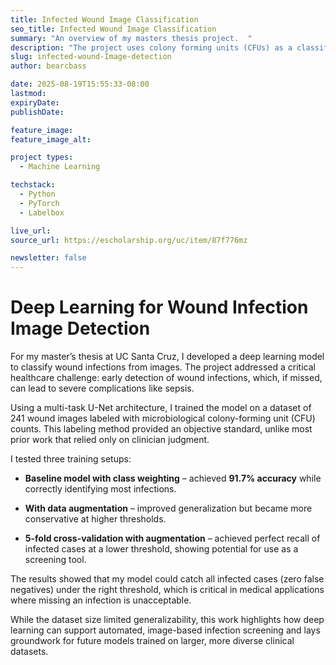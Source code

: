 ```yaml
---
title: Infected Wound Image Classification
seo_title: Infected Wound Image Classification
summary: "An overview of my masters thesis project.  "
description: "The project uses colony forming units (CFUs) as a classification metric for infection, leveraging computer vision and deep learning to analyze wound images."
slug: infected-wound-Image-detection
author: bearcbass

date: 2025-08-19T15:55:33-08:00
lastmod: 
expiryDate: 
publishDate: 

feature_image: 
feature_image_alt:

project types:
  - Machine Learning

techstack:
  - Python
  - PyTorch
  - Labelbox

live_url: 
source_url: https://escholarship.org/uc/item/87f776mz

newsletter: false
---
```


# Deep Learning for Wound Infection Image Detection

For my master’s thesis at UC Santa Cruz, I developed a deep learning model to classify wound infections from images. The project addressed a critical healthcare challenge: early detection of wound infections, which, if missed, can lead to severe complications like sepsis.

Using a multi-task U-Net architecture, I trained the model on a dataset of 241 wound images labeled with microbiological colony-forming unit (CFU) counts. This labeling method provided an objective standard, unlike most prior work that relied only on clinician judgment.

I tested three training setups:

- **Baseline model with class weighting** – achieved **91.7% accuracy** while correctly identifying most infections.

- **With data augmentation** – improved generalization but became more conservative at higher thresholds.

- **5-fold cross-validation with augmentation** – achieved perfect recall of infected cases at a lower threshold, showing potential for use as a screening tool.

The results showed that my model could catch all infected cases (zero false negatives) under the right threshold, which is critical in medical applications where missing an infection is unacceptable.

While the dataset size limited generalizability, this work highlights how deep learning can support automated, image-based infection screening and lays groundwork for future models trained on larger, more diverse clinical datasets.





